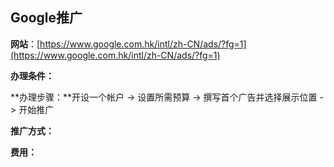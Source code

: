 ## Google推广

**网站**：[https://www.google.com.hk/intl/zh-CN/ads/?fg=1](https://www.google.com.hk/intl/zh-CN/ads/?fg=1)

**办理条件：**

**办理步骤：**开设一个帐户 -&gt; 设置所需预算 -&gt; 撰写首个广告并选择展示位置 -&gt; 开始推广

**推广方式：**

**费用：**

